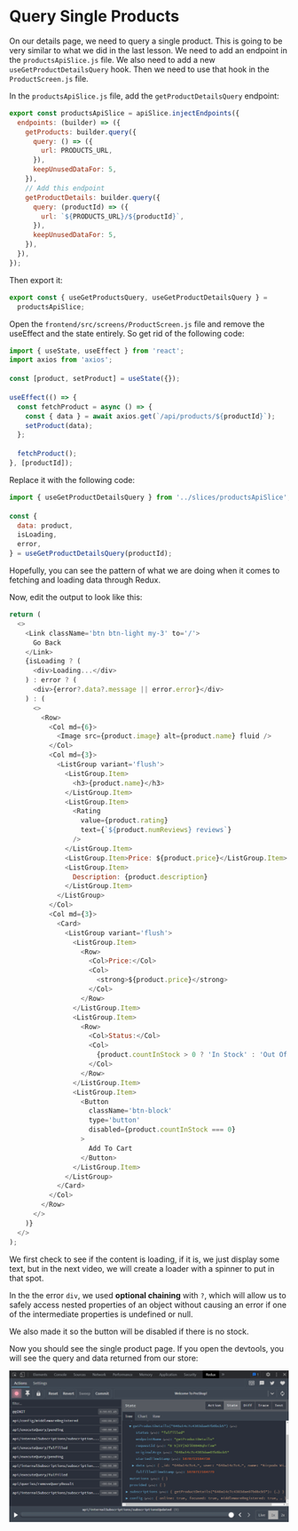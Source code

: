 # Query Single Products

On our details page, we need to query a single product. This is going to be very similar to what we did in the last lesson. We need to add an endpoint in the `productsApiSlice.js` file. We also need to add a new `useGetProductDetailsQuery` hook. Then we need to use that hook in the `ProductScreen.js` file.

In the `productsApiSlice.js` file, add the `getProductDetailsQuery` endpoint:

```js
export const productsApiSlice = apiSlice.injectEndpoints({
  endpoints: (builder) => ({
    getProducts: builder.query({
      query: () => ({
        url: PRODUCTS_URL,
      }),
      keepUnusedDataFor: 5,
    }),
    // Add this endpoint
    getProductDetails: builder.query({
      query: (productId) => ({
        url: `${PRODUCTS_URL}/${productId}`,
      }),
      keepUnusedDataFor: 5,
    }),
  }),
});
```

Then export it:

```js
export const { useGetProductsQuery, useGetProductDetailsQuery } =
  productsApiSlice;
```

Open the `frontend/src/screens/ProductScreen.js` file and remove the useEffect and the state entirely. So get rid of the following code:

```js
import { useState, useEffect } from 'react';
import axios from 'axios';

const [product, setProduct] = useState({});

useEffect(() => {
  const fetchProduct = async () => {
    const { data } = await axios.get(`/api/products/${productId}`);
    setProduct(data);
  };

  fetchProduct();
}, [productId]);
```

Replace it with the following code:

```js
import { useGetProductDetailsQuery } from '../slices/productsApiSlice';

const {
  data: product,
  isLoading,
  error,
} = useGetProductDetailsQuery(productId);
```

Hopefully, you can see the pattern of what we are doing when it comes to fetching and loading data through Redux.

Now, edit the output to look like this:

```js
return (
  <>
    <Link className='btn btn-light my-3' to='/'>
      Go Back
    </Link>
    {isLoading ? (
      <div>Loading...</div>
    ) : error ? (
      <div>{error?.data?.message || error.error}</div>
    ) : (
      <>
        <Row>
          <Col md={6}>
            <Image src={product.image} alt={product.name} fluid />
          </Col>
          <Col md={3}>
            <ListGroup variant='flush'>
              <ListGroup.Item>
                <h3>{product.name}</h3>
              </ListGroup.Item>
              <ListGroup.Item>
                <Rating
                  value={product.rating}
                  text={`${product.numReviews} reviews`}
                />
              </ListGroup.Item>
              <ListGroup.Item>Price: ${product.price}</ListGroup.Item>
              <ListGroup.Item>
                Description: {product.description}
              </ListGroup.Item>
            </ListGroup>
          </Col>
          <Col md={3}>
            <Card>
              <ListGroup variant='flush'>
                <ListGroup.Item>
                  <Row>
                    <Col>Price:</Col>
                    <Col>
                      <strong>${product.price}</strong>
                    </Col>
                  </Row>
                </ListGroup.Item>
                <ListGroup.Item>
                  <Row>
                    <Col>Status:</Col>
                    <Col>
                      {product.countInStock > 0 ? 'In Stock' : 'Out Of Stock'}
                    </Col>
                  </Row>
                </ListGroup.Item>
                <ListGroup.Item>
                  <Button
                    className='btn-block'
                    type='button'
                    disabled={product.countInStock === 0}
                  >
                    Add To Cart
                  </Button>
                </ListGroup.Item>
              </ListGroup>
            </Card>
          </Col>
        </Row>
      </>
    )}
  </>
);
```

We first check to see if the content is loading, if it is, we just display some text, but in the next video, we will create a loader with a spinner to put in that spot.

In the the error `div`, we used **optional chaining** with `?`, which will allow us to safely access nested properties of an object without causing an error if one of the intermediate properties is undefined or null.

We also made it so the button will be disabled if there is no stock.

Now you should see the single product page. If you open the devtools, you will see the query and data returned from our store:

<img src="./images/reduxdevtools3.png" width="600">
